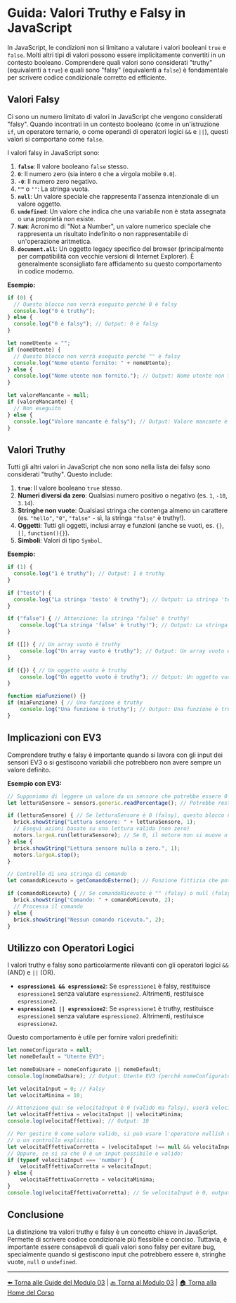 # Guida: Valori Truthy e Falsy in JavaScript

In JavaScript, le condizioni non si limitano a valutare i valori booleani `true` e `false`. Molti altri tipi di valori possono essere implicitamente convertiti in un contesto booleano. Comprendere quali valori sono considerati "truthy" (equivalenti a `true`) e quali sono "falsy" (equivalenti a `false`) è fondamentale per scrivere codice condizionale corretto ed efficiente.

## Valori Falsy

Ci sono un numero limitato di valori in JavaScript che vengono considerati "falsy". Quando incontrati in un contesto booleano (come in un'istruzione `if`, un operatore ternario, o come operandi di operatori logici `&&` e `||`), questi valori si comportano come `false`.

I valori falsy in JavaScript sono:

1.  **`false`**: Il valore booleano `false` stesso.
2.  **`0`**: Il numero zero (sia intero `0` che a virgola mobile `0.0`).
3.  **`-0`**: Il numero zero negativo.
4.  **`""`** o **`''`**: La stringa vuota.
5.  **`null`**: Un valore speciale che rappresenta l'assenza intenzionale di un valore oggetto.
6.  **`undefined`**: Un valore che indica che una variabile non è stata assegnata o una proprietà non esiste.
7.  **`NaN`**: Acronimo di "Not a Number", un valore numerico speciale che rappresenta un risultato indefinito o non rappresentabile di un'operazione aritmetica.
8.  **`document.all`**: Un oggetto legacy specifico del browser (principalmente per compatibilità con vecchie versioni di Internet Explorer). È generalmente sconsigliato fare affidamento su questo comportamento in codice moderno.

**Esempio:**
```javascript
if (0) {
  // Questo blocco non verrà eseguito perché 0 è falsy
  console.log("0 è truthy");
} else {
  console.log("0 è falsy"); // Output: 0 è falsy
}

let nomeUtente = "";
if (nomeUtente) {
  // Questo blocco non verrà eseguito perché "" è falsy
  console.log("Nome utente fornito: " + nomeUtente);
} else {
  console.log("Nome utente non fornito."); // Output: Nome utente non fornito.
}

let valoreMancante = null;
if (valoreMancante) {
  // Non eseguito
} else {
  console.log("Valore mancante è falsy"); // Output: Valore mancante è falsy
}
```

## Valori Truthy

Tutti gli altri valori in JavaScript che non sono nella lista dei falsy sono considerati "truthy". Questo include:

1.  **`true`**: Il valore booleano `true` stesso.
2.  **Numeri diversi da zero**: Qualsiasi numero positivo o negativo (es. `1`, `-10`, `3.14`).
3.  **Stringhe non vuote**: Qualsiasi stringa che contenga almeno un carattere (es. `"hello"`, `"0"`, `"false"` - sì, la stringa `"false"` è truthy!).
4.  **Oggetti**: Tutti gli oggetti, inclusi array e funzioni (anche se vuoti, es. `{}`, `[]`, `function(){}`).
5.  **Simboli**: Valori di tipo `Symbol`.

**Esempio:**
```javascript
if (1) {
  console.log("1 è truthy"); // Output: 1 è truthy
}

if ("testo") {
  console.log("La stringa 'testo' è truthy"); // Output: La stringa 'testo' è truthy
}

if ("false") { // Attenzione: la stringa "false" è truthy!
    console.log("La stringa 'false' è truthy!"); // Output: La stringa 'false' è truthy!
}

if ([]) { // Un array vuoto è truthy
    console.log("Un array vuoto è truthy"); // Output: Un array vuoto è truthy
}

if ({}) { // Un oggetto vuoto è truthy
    console.log("Un oggetto vuoto è truthy"); // Output: Un oggetto vuoto è truthy
}

function miaFunzione() {}
if (miaFunzione) { // Una funzione è truthy
    console.log("Una funzione è truthy"); // Output: Una funzione è truthy
}
```

## Implicazioni con EV3

Comprendere truthy e falsy è importante quando si lavora con gli input dei sensori EV3 o si gestiscono variabili che potrebbero non avere sempre un valore definito.

**Esempio con EV3:**

```javascript
// Supponiamo di leggere un valore da un sensore che potrebbe essere 0
let letturaSensore = sensors.generic.readPercentage(); // Potrebbe restituire 0

if (letturaSensore) { // Se letturaSensore è 0 (falsy), questo blocco non viene eseguito
  brick.showString("Lettura sensore: " + letturaSensore, 1);
  // Esegui azioni basate su una lettura valida (non zero)
  motors.largeA.run(letturaSensore); // Se 0, il motore non si muove o si ferma
} else {
  brick.showString("Lettura sensore nulla o zero.", 1);
  motors.largeA.stop();
}

// Controllo di una stringa di comando
let comandoRicevuto = getComandoEsterno(); // Funzione fittizia che potrebbe restituire "" o null

if (comandoRicevuto) { // Se comandoRicevuto è "" (falsy) o null (falsy)
  brick.showString("Comando: " + comandoRicevuto, 2);
  // Processa il comando
} else {
  brick.showString("Nessun comando ricevuto.", 2);
}
```

## Utilizzo con Operatori Logici

I valori truthy e falsy sono particolarmente rilevanti con gli operatori logici `&&` (AND) e `||` (OR).

-   **`espressione1 && espressione2`**: Se `espressione1` è falsy, restituisce `espressione1` senza valutare `espressione2`. Altrimenti, restituisce `espressione2`.
-   **`espressione1 || espressione2`**: Se `espressione1` è truthy, restituisce `espressione1` senza valutare `espressione2`. Altrimenti, restituisce `espressione2`.

Questo comportamento è utile per fornire valori predefiniti:

```javascript
let nomeConfigurato = null;
let nomeDefault = "Utente EV3";

let nomeDaUsare = nomeConfigurato || nomeDefault;
console.log(nomeDaUsare); // Output: Utente EV3 (perché nomeConfigurato è null, falsy)

let velocitaInput = 0; // Falsy
let velocitaMinima = 10;

// Attenzione qui: se velocitaInput è 0 (valido ma falsy), userà velocitaMinima
let velocitaEffettiva = velocitaInput || velocitaMinima;
console.log(velocitaEffettiva); // Output: 10

// Per gestire 0 come valore valido, si può usare l'operatore nullish coalescing (??) (ES2020+)
// o un controllo esplicito:
let velocitaEffettivaCorretta = (velocitaInput !== null && velocitaInput !== undefined) ? velocitaInput : velocitaMinima;
// Oppure, se si sa che 0 è un input possibile e valido:
if (typeof velocitaInput === 'number') {
    velocitaEffettivaCorretta = velocitaInput;
} else {
    velocitaEffettivaCorretta = velocitaMinima;
}
console.log(velocitaEffettivaCorretta); // Se velocitaInput è 0, output: 0
```

## Conclusione

La distinzione tra valori truthy e falsy è un concetto chiave in JavaScript. Permette di scrivere codice condizionale più flessibile e conciso. Tuttavia, è importante essere consapevoli di quali valori sono falsy per evitare bug, specialmente quando si gestiscono input che potrebbero essere `0`, stringhe vuote, `null` o `undefined`.

---

[⬅️ Torna alle Guide del Modulo 03](./README.md) | [🔙 Torna al Modulo 03](../README.md) | [🏠 Torna alla Home del Corso](../../README.md)